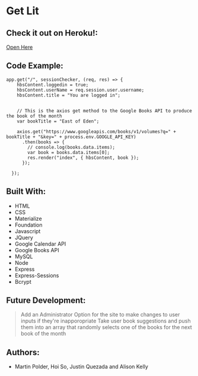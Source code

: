 # Get Lit

## Check it out on Heroku!: 
[Open Here](https://peaceful-badlands-18716.herokuapp.com/ "Get Lit")

## Code Example:

``` 
app.get("/", sessionChecker, (req, res) => {
    hbsContent.loggedin = true;
    hbsContent.userName = req.session.user.username;
    hbsContent.title = "You are logged in";


    // This is the axios get method to the Google Books API to produce the book of the month
    var bookTitle = "East of Eden";

    axios.get("https://www.googleapis.com/books/v1/volumes?q=" + bookTitle + "&key=" + process.env.GOOGLE_API_KEY)
      .then(books => {
        // console.log(books.data.items);
        var book = books.data.items[0];
        res.render("index", { hbsContent, book });
      });

  });
```

## Built With:
* HTML
* CSS
* Materialize
* Foundation
* Javascript
* JQuery 
* Google Calendar API
* Google Books API
* MySQL
* Node
* Express
* Express-Sessions
* Bcrypt


## Future Development: 
> Add an Administrator Option for the site to make changes to user inputs if they're inapporopriate
> Take user book suggestions and push them into an array that randomly selects one of the books for the next book of the month


## Authors: 
* Martin Polder, Hoi So, Justin Quezada and Alison Kelly
